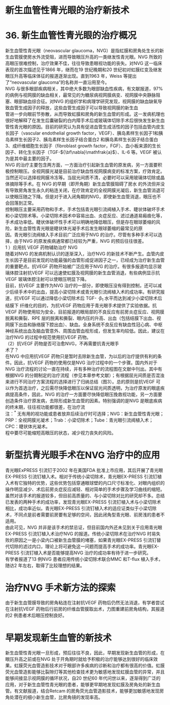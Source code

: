 # 新生血管性青光眼的治疗新技术  
# 36.  新生血管性青光眼的治疗概况  
新生血管性青光眼（neovascular glaucoma，NVG）是指虹膜和房角处生长的新生血管膜使房水外流受阻，进而导致眼压升高的一类继发性青光眼。NVG 所致的高眼压很难控制，治疗效果不佳，往往导致患眼视功能的丧失。对NVG 这一临床表现的首次描述见于1866 年，继而在19 世纪晚期和20 世纪初对虹膜红变及继发眼压升高等临床体征的报道逐渐出现。直到1963 年，Weiss 等提出了“neovascular glaucoma”的名称并一直沿用至今。  
NVG 与很多眼部疾病相关，其中绝大多数为眼部缺血性疾病，有文献报道，$97\%$ 的病例与视网膜的缺血相关，最常见的为糖尿病视网膜病变、视网膜中央静脉阻塞、眼部缺血综合征。对NVG 的组织学和病理学研究发现，视网膜的缺血缺氧导致血管生成因子的释放，这些血管生成因子可以导致视网膜的新生血  
管进一步向眼前节弥散，从而导致虹膜和房角的新生血管的形成。这一发病机理也很好地解释了在发生后囊破裂的白内障手术后或玻璃体切除手术后很快发生新生血管性青光眼的原因。目前的研究认为具有促进血管生成活性的因子包括血管内皮生长因子（vascular endothelial growth factor，VEGF）、胰岛素样生长因子1和胰岛素样生长因子2、胰岛素样生长因子结合蛋白2 和胰岛素样生长因子结合蛋白3、成纤维细胞生长因子（ﬁbroblast growth factor，FGF）、血小板来源的生长因子、转化生长因子（TGF-${\bf\nabla}\mathfrak{a}$）、IL-6 等。VEGF 被认为是其中最主要的因子。  
NVG 的治疗主要包含两方面，一方面治疗引起新生血管的原发病，另一方面要积极控制眼压。全视网膜光凝是目前治疗缺血性视网膜病变的标准方案，疗效肯定。当然还可以选择视网膜冷冻等。当屈光间质不清，必要时可以采用玻璃体切除或晶体摘除等手术。在 NVG  的早期（即开角期）新生血管膜阻碍了房水 的外流但并没有导致房角发生永久的粘连关闭，在疗效肯定的全视网膜光凝后，新生血管消退可以使眼压随之下降。但是对于进入闭角期的NVG，即使新生血管消退，眼压也不会回落到正常。  
控制眼压主要采用药物和手术，手术包括青光眼引流阀植入手术、睫状体破坏手术和小梁切除术等。小梁切除术因术中容易出血、炎症反应、滤过通道易瘢痕化等，手术成功率低。睫状体破坏性手术可以明确地降低眼压，但是存在眼球萎缩的风险，新生血管性青光眼是睫状体光凝手术后发生眼球萎缩的最常见的原  
因。青光眼引流阀植入手术目前广泛应用于NVG 的治疗。尽管有多种手术可以选择，由于NVG 的原发疾病通常都已经较为严重，NVG 的预后往往很差。  
1 ）应用抗 VEGF  药物辅助治疗 NVG  
随着对NVG 的发病机制认识的逐渐深入，治疗NVG 的新技术不断产生。血管内皮生长因子是目前发现的功能最强的血管形成促进因子之一，已经成为治疗新生血管的重要靶点。抗VEGF 药物开始被广泛应用于NVG 的治疗。有很多报道均显示玻璃体腔注射抗VEGF 可以迅速使虹膜及视网膜的新生血管消退，有些病例显示抗VEGF 玻璃体腔注射可以使眼压明显下降。  
目前，抗VEGF 主要作为NVG 治疗的一部分，即使眼压没有得到控制，还可以减少后续手术中的出血，提高小梁切除术或青光眼引流阀植入术的成功率。有研究报道，抗VEGF 可以通过降低小梁切除术后 TGF- $\cdot\upbeta_{1}$  水平而达到减少小梁切除术后结膜下 纤维化的目的，为抗VEGF 药物应用于青光眼手术提供了实验依据。抗VEGF 药物使用较为安全，目前报道的眼局部的不良反应有前房炎症反应、视网膜脱离和撕裂、RPE 层的脱离和撕裂、眼内压的升高、出血（包括结膜下出血、视网膜下出血和脉络膜下腔出血）、缺血。全身系统不良反应有缺血性冠心病、中枢神经系统出血及脑血管意外、周围血管血栓形成，但发生率均较低。因此，建议在治疗NVG 的过程中规范使用抗VEGF 药物。  
（2）抗VEGF 药物是否可治愈NVG，不再需要抗青光眼手  
术了？  
在NVG 中应用抗VEGF 药物只是暂时去除新生血管，为以后的治疗提供有利的条件。因此，抗VEGF 药物的使用仅是NVG 治疗过程中的一个步骤。国内外对于NVG 治疗流程的讨论一直在持续，并有多种治疗的流程图在文献中刊出。其中有根据NVG 的分期制定的治疗流程（参见本章参考文献）；有根据屈光间质是否混浊来进行不同治疗方案流程的选择进行了归纳总结（图3）。总的原则是抗VEGF 可以作为首选治疗，之后需尽快降低眼压以保证屈光间质透明，为治疗原发的眼底疾病提高条件，因此，NVG 的治疗一方面要尽快降低眼压挽救视功能，另一方面要创造条件治疗原发病，去除形成新生血管的因素。特别强调的是NVG 是眼底疾病的终末期，往往视功能都很差，在治疗流  
注：$^*$ 无有用的视功能或患者放弃后续治疗时可选择；NVG：新生血管性青光眼；PRP：全视网膜光凝术；Trab：小梁切除术；Tube：青光眼引流阀植入术；CPC：睫状体光凝术。  
程中要尽可能缩短高眼压的状态，减少视力丧失的风险。  
#  新型抗青光眼手术在NVG 治疗中的应用  
青光眼ExPRESS 引流钉于2002 年在美国FDA 批准上市应用，其后开展了青光眼EX-PRESS 引流钉植入术。相对于传统小梁切除术，青光眼EX-PRESS 引流钉植入术有它独特的优势，这些优势包括穿通眼球壁的内口尺寸标准化、对眼内组织的操作明显减少、术后前房炎症反应减轻、相对简单的手术步骤及学习曲线的缩短。  
虽然对该手术的报道较多，但目前高质量的、与小梁切除对比的研究却不多。总结已发表的两种手术的成功率，发现青光眼EX-PRESS 引流钉植入术与小梁切除术相比，成功率近似。青光眼EX-PRESS 引流钉植入术的适应证类似于小梁切除术，不同点是前者需要前房要有足够的空间，因此闭角型青光眼、前房浅的患者不适用。  
由此可见，NVG 并非是该手术的禁忌证，但目前国内外还未见到关于应用青光眼EX-PRESS 引流钉植入术治疗NVG 的报道。传统小梁切除术在治疗NVG 时易失败的原因之一是小梁内口被新生血管膜的堵塞，如果青光眼EX-PRESS 引流钉替代切除的滤过内口，理论上将可避免这一问题而提高手术的成功率。青光眼EX-PRESS 引流钉植入术是否能够提高NVG 治疗的成功率有待于进一步研究。  
有学者报道了13 例NVG 患者应用传统小梁切除术联合MMC 和T-ﬂux 植入手术，随访2 年左右，取得了比较理想的结果。  
#  治疗NVG 手术新方法的探索  
由于新生血管膜导致的房角粘连在注射抗VEGF 药物后仍然无法消退，有学者尝试在注射抗VEGF 药物后行前房的纤维血管膜取出术，力图重建前房角结构，其报道的2 例患者术后眼压控制良好。  
#  早期发现新生血管的新技术  
新生血管性青光眼一旦形成，预后往往不良，因此，早期发现新生血管的形成，在眼压升高之前或在NVG 处于开角期时就给予积极的治疗能够达到很好的临床效果。虹膜荧光血管造影技术对于眼部许多疾病的诊断和治疗都有很高的价值。虹膜荧光血管造影能够比裂隙灯等其他检查技术更为敏感地发现虹膜血管的异常，并且能够间接显示视网膜的循环状况，自20 世纪60 年代问世以来，逐渐得到广泛的应用，对于新生血管性青光眼的患者，能够更早期地发现虹膜及房角处的新生血管。有文献报道，结合Retcam 的房角荧光血管造影技术，能够更加敏感地发现房角处潜在的细小新生血管，比房角镜的发现率高。  

